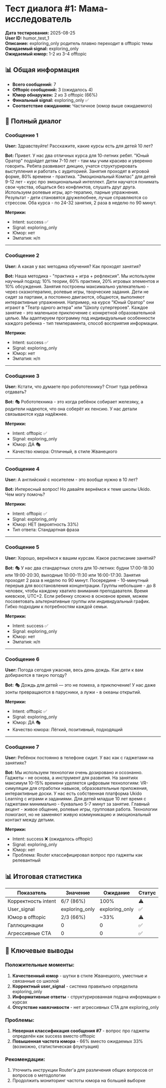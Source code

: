 # Тест диалога #1: Мама-исследователь

**Дата тестирования:** 2025-08-25  
**User ID:** humor_test_1  
**Описание:** exploring_only родитель плавно переходит в offtopic темы  
**Ожидаемый signal:** exploring_only  
**Ожидаемый юмор:** 1-2 из 3-4 offtopic

## 📊 Общая информация

- **Всего сообщений:** 7
- **Offtopic сообщений:** 3 (ожидалось 4)
- **Юмор обнаружен:** 2 из 3 offtopic (66%)
- **Финальный signal:** exploring_only ✅
- **Соответствие ожиданиям:** Частичное (юмор выше ожидаемого)

## 💬 Полный диалог

### Сообщение 1
**User:** Здравствуйте! Расскажите, какие курсы есть для детей 10 лет?

**Bot:** Привет. У нас два отличных курса для 10-летних ребят. "Юный Оратор" подойдет детям 7-10 лет - там мы учим красиво и уверенно говорить. Ребята развивают дикцию, учатся структурировать выступления и работать с аудиторией. Занятия проходят в игровой форме, 80% времени - практика. "Эмоциональный Компас" для детей 9-12 лет - курс про эмоциональный интеллект. Дети научатся понимать свои чувства, общаться без конфликтов, слушать друг друга. Используем ролевые игры, арт-терапию, парные упражнения. Результат - дети становятся дружелюбнее, лучше справляются со стрессом. Оба курса - по 24-32 занятия, 2 раза в неделю по 90 минут.

**Метрики:**
- Intent: success ✅
- Signal: exploring_only
- Юмор: нет
- Эмпатия: н/п

---

### Сообщение 2
**User:** А какая у вас методика обучения? Как проходят занятия?

**Bot:** Наша методика - "практика + игра + рефлексия". Мы используем научный подход: 10% теории, 60% практики, 20% игровых элементов и 10% обсуждения. Занятия построены максимально увлекательно - через сказкотерапию, ролевые игры, творческие задания. Дети не сидят за партами, а постоянно двигаются, общаются, выполняют интерактивные упражнения. Например, на курсе "Юный Оратор" они играют в "Театр одного актера" или "Школу супергероев". Каждое занятие - это маленькое приключение с конкретной образовательной целью. Мы адаптируем программу под индивидуальные особенности каждого ребенка - тип темперамента, способ восприятия информации.

**Метрики:**
- Intent: success ✅
- Signal: exploring_only
- Юмор: нет
- Эмпатия: н/п

---

### Сообщение 3
**User:** Кстати, что думаете про робототехнику? Стоит туда ребёнка отдавать?

**Bot:** 🎭 Робототехника - это когда ребёнок собирает железяку, а родители надеются, что она соберёт их пенсию. У нас детали связываются куда надёжнее.

**Метрики:**
- Intent: offtopic ✅
- Signal: exploring_only
- Юмор: ДА 🎭
- Качество юмора: Отличный, в стиле Жванецкого

---

### Сообщение 4
**User:** А английский с носителем - это вообще нужно в 10 лет?

**Bot:** Интересный вопрос! Но давайте вернёмся к теме школы Ukido. Чем могу помочь?

**Метрики:**
- Intent: offtopic ✅
- Signal: exploring_only
- Юмор: НЕТ (вероятность 33%)
- Тип ответа: Стандартная фраза

---

### Сообщение 5
**User:** Хорошо, вернёмся к вашим курсам. Какое расписание занятий?

**Bot:** 🎭 У нас два стандартных слота для 10-летних: будни 17:00-18:30 или 19:00-20:30, выходные 10:00-11:30 или 16:00-17:30. Занятия проходят 2 раза в неделю по 90 минут. Посередине - 10-минутный перерыв для восстановления концентрации. Группы небольшие - до 8 человек, чтобы каждому хватило внимания преподавателя. Время киевское, UTC+2. Если ребенку сложно в основное время, можем посоветовать альтернативные группы или индивидуальный график. Гибко подходим к потребностям каждой семьи.

**Метрики:**
- Intent: success ✅
- Signal: exploring_only
- Юмор: нет
- Эмпатия: н/п

---

### Сообщение 6
**User:** Погода сегодня ужасная, весь день дождь. Как дети к вам добираются в такую погоду?

**Bot:** 🎭 Дождь для детей — это не помеха, а приключение! У нас даже зонты превращаются в парусники, а лужи - в океаны открытий.

**Метрики:**
- Intent: offtopic ✅
- Signal: exploring_only
- Юмор: ДА 🎭
- Качество юмора: Лёгкий, позитивный, подходящий

---

### Сообщение 7
**User:** Ребёнок постоянно в телефоне сидит. У вас как с гаджетами на занятиях?

**Bot:** Мы используем технологии очень дозировано и осознанно. Гаджеты - не основа, а инструмент для развития. На занятиях максимум 10-15% времени уделяется цифровым технологиям: VR-симуляции для отработки навыков, образовательные приложения, интерактивные доски. У нас есть собственная платформа Ukido Learning с играми и заданиями. Для детей младше 10 лет время с гаджетами минимально - буквально 5-7 минут за занятие. Главный акцент - живое общение, ролевые игры, групповая работа. Технологии помогают, но не заменяют живую коммуникацию и эмоциональный контакт между детьми.

**Метрики:**
- Intent: success ❌ (ожидалось offtopic)
- Signal: exploring_only
- Юмор: нет
- Проблема: Router классифицировал вопрос про гаджеты как релевантный

## 📊 Итоговая статистика

| Показатель | Значение | Ожидание | Статус |
|------------|----------|----------|---------|
| Корректность intent | 6/7 (86%) | 100% | ⚠️ |
| User_signal | exploring_only | exploring_only | ✅ |
| Юмор в offtopic | 2/3 (66%) | ~33% | ⚠️ |
| Галлюцинации | 0 | 0 | ✅ |
| Агрессивные CTA | 0 | 0 | ✅ |

## 🎯 Ключевые выводы

### Положительные моменты:
1. **Качественный юмор** - шутки в стиле Жванецкого, уместные и связанные со школой
2. **Корректный user_signal** - система правильно определила exploring_only
3. **Информативные ответы** - структурированная подача информации о курсах
4. **Отсутствие навязчивости** - нет агрессивных CTA для exploring_only

### Проблемы:
1. **Неверная классификация сообщения #7** - вопрос про гаджеты определён как success вместо offtopic
2. **Повышенная частота юмора** - 66% вместо ожидаемых 33% (возможно, статистическая флуктуация)

### Рекомендации:
1. Уточнить инструкции Router'а для различения общих вопросов от вопросов о методологии
2. Продолжить мониторинг частоты юмора на большей выборке